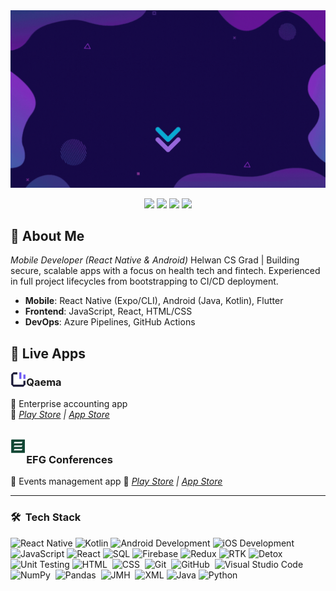 <div align="center">
  <img src="https://github.com/fe55o/assets/blob/main/Purple%20and%20Navy%20Blue%20Animated%20Background%20and%20Neon%20Typography%20Twitch%20Offline%20Banner.gif" alt="Mahmoud Tarek - Mobile Developer"/>
</div>

<p align="center">
    <a href="https://www.linkedin.com/in/mahmoud-tarek-0b863a1aa/"><img src="https://img.shields.io/badge/linkedin-%230177B5?style=flat&logo=linkedin&logoColor=white"/></a>
    <a href="https://www.hackerrank.com/profile/goldenflacon483"><img src="https://img.shields.io/badge/hackerRank-%23000?style=flat&logo=HackerRank&logoColor=#00EA64"/></a>
  <a href="mailto:mahmoud.trk.f5r@gmail.com"><img src="https://img.shields.io/badge/Email-D14836?style=flat&logo=gmail&logoColor=white"/></a>
  <a href="https://leetcode.com/u/goldenflacon483/)"><img src="https://img.shields.io/badge/LeetCode-FFA116?style=flat&logo=leetcode&logoColor=black"/></a>
</p>

## 👋 About Me
*Mobile Developer (React Native & Android)* Helwan CS Grad | Building secure, scalable apps with a focus on health tech and fintech. Experienced in full project lifecycles from bootstrapping to CI/CD deployment.  

- **Mobile**: React Native (Expo/CLI), Android (Java, Kotlin), Flutter  
- **Frontend**: JavaScript, React, HTML/CSS  
- **DevOps**: Azure Pipelines, GitHub Actions  


## 🚀 Live Apps

<img src="https://github.com/fe55o/assets/blob/main/qaema-logo.png" alt="Qaema - logo" align="left" width="5%"/>

### Qaema
📌 Enterprise accounting app  
🔗 *[Play Store](https://play.google.com/store/apps/details?id=com.neotek.qaema&hl=en) | [App Store](https://apps.apple.com/eg/app/qaema-accounting-system/id6544789609)*  

<br/>
<img src="https://github.com/fe55o/assets/blob/main/efg-logo.png" alt="EFG - logo" align="left" width="5%"/>

### EFG Conferences
📌 Events management app
🔗 *[Play Store](https://play.google.com/store/apps/details?id=com.project.efg.ems&hl=en) | [App Store](https://play.google.com/store/apps/details?id=com.project.efg.ems&pli=1)*

---
### 🛠 &nbsp;Tech Stack

![React Native](https://img.shields.io/badge/React%20Native-20232a?style=flat&logo=react&logoColor=61DAFB)
![Kotlin](https://img.shields.io/badge/Kotlin-0095D5?style=flat&logo=kotlin&logoColor=white)
![Android Development](https://img.shields.io/badge/Android-3DDC84?style=flat&logo=android&logoColor=white)
![iOS Development](https://img.shields.io/badge/iOS-000000?style=flat&logo=apple&logoColor=white)
![JavaScript](https://img.shields.io/badge/JavaScript-F7DF1E?style=flat&logo=javascript&logoColor=black)
![React](https://img.shields.io/badge/React-20232a?style=flat&logo=react&logoColor=61DAFB)
![SQL](https://img.shields.io/badge/SQL-025E8C?style=flat&logo=postgresql&logoColor=white)
![Firebase](https://img.shields.io/badge/Firebase-FFCA28?style=flat&logo=firebase&logoColor=black)
![Redux](https://img.shields.io/badge/Redux-764ABC?style=flat&logo=redux&logoColor=white)
![RTK](https://img.shields.io/badge/Redux%20Toolkit-764ABC?style=flat&logo=redux&logoColor=white)
![Detox](https://img.shields.io/badge/Detox-8E44AD?style=flat&logo=testing-library&logoColor=white)
![Unit Testing](https://img.shields.io/badge/Unit%20Testing-15A532?style=flat&logo=jest&logoColor=white)
![HTML](https://img.shields.io/badge/-HTML-05122A?style=flat&logo=HTML5)&nbsp;
![CSS](https://img.shields.io/badge/-CSS-05122A?style=flat&logo=CSS3&logoColor=1572B6)&nbsp;
![Git](https://img.shields.io/badge/-Git-05122A?style=flat&logo=git)&nbsp;
![GitHub](https://img.shields.io/badge/-GitHub-05122A?style=flat&logo=github)&nbsp;
![Visual Studio Code](https://img.shields.io/badge/-Visual%20Studio%20Code-05122A?style=flat&logo=visual-studio-code&logoColor=007ACC)&nbsp;
![NumPy](https://img.shields.io/badge/numpy%20-%23013243.svg?&style=flat&logo=numpy&logoColor=white)&nbsp;
![Pandas](https://img.shields.io/badge/pandas%20-%23150458.svg?&style=flat&logo=pandas&logoColor=white)&nbsp;
![JMH](https://img.shields.io/badge/JMH%20-%23150458.svg?&style=flat&logo=Java&logoColor=white)&nbsp;
![XML](https://img.shields.io/badge/XML-FF6600?style=flat&logo=xml&logoColor=white)
![Java](https://img.shields.io/badge/Java-007396?style=flat&logo=java&logoColor=white)
![Python](https://img.shields.io/badge/-Python-05122A?style=flat&logo=python)&nbsp;

